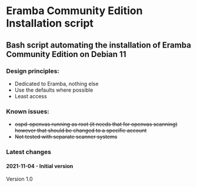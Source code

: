 # Eramba Community Edition Installation script

## Bash script automating the installation of Eramba Community Edition on Debian 11


### Design principles:
  - Dedicated to Eramba, nothing else
  - Use the defaults where possible
  - Least access



### Known issues:
  - ~~ospd-openvas running as root (it needs that for openvas scanning) however that should be changed to a specific account~~
  - ~~Not tested with separate scanner systems~~

### Latest changes 
#### 2021-11-04 - Initial version
  Version 1.0

